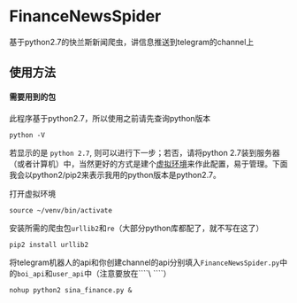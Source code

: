# FinanceNewsSpider
基于python2.7的快兰斯新闻爬虫，讲信息推送到telegram的channel上

## 使用方法

#### 需要用到的包

此程序基于python2.7，所以使用之前请先查询python版本
```
python -V
```
若显示的是 ```python 2.7```, 则可以进行下一步；若否，请将python 2.7装到服务器（或者计算机）中，当然更好的方式是建个[虚拟环境](https://www.jianshu.com/p/44ab75fbaef2)来作此配置，易于管理。下面我会以python2/pip2来表示我用的python版本是python2.7。

打开虚拟环境``` ```
```
source ~/venv/bin/activate
```
安装所需的爬虫包```urllib2```和```re```（大部分python库都配了，就不写在这了）
```
pip2 install urllib2
```
将telegram机器人的api和你创建channel的api分别填入```FinanceNewsSpider.py```中的```boi_api```和```user_api```中（注意要放在```\`\ \````）


```
nohup python2 sina_finance.py &
```
